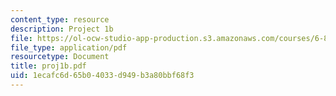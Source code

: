 ```yaml
---
content_type: resource
description: Project 1b
file: https://ol-ocw-studio-app-production.s3.amazonaws.com/courses/6-825-techniques-in-artificial-intelligence-sma-5504-fall-2002/1ecafc6d65b04033d949b3a80bbf68f3_proj1b.pdf
file_type: application/pdf
resourcetype: Document
title: proj1b.pdf
uid: 1ecafc6d-65b0-4033-d949-b3a80bbf68f3
---
```

